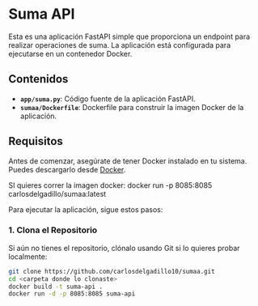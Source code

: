 # Suma API

Esta es una aplicación FastAPI simple que proporciona un endpoint para realizar operaciones de suma. La aplicación está configurada para ejecutarse en un contenedor Docker.

## Contenidos

- **`app/suma.py`**: Código fuente de la aplicación FastAPI.
- **`sumaa/Dockerfile`**: Dockerfile para construir la imagen Docker de la aplicación.

## Requisitos

Antes de comenzar, asegúrate de tener Docker instalado en tu sistema. Puedes descargarlo desde [Docker](https://www.docker.com/products/docker-desktop).

SI quieres correr la imagen docker:
docker run -p 8085:8085 carlosdelgadillo/sumaa:latest

Para ejecutar la aplicación, sigue estos pasos:

### 1. Clona el Repositorio

Si aún no tienes el repositorio, clónalo usando Git si lo quieres probar localmente:

```bash
git clone https://github.com/carlosdelgadillo10/sumaa.git
cd <carpeta donde lo clonaste>
docker build -t suma-api .
docker run -d -p 8085:8085 suma-api





